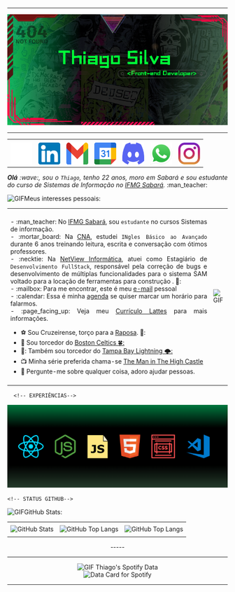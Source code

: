  -----
<!-- BANNER -->
<div align="center" >
  <img  alt="header" src="https://github.com/Thiag-0/Thiag-0/blob/main/image.png"/>
  </div>

  <!-- BANNER -->
  
    
<!-- REDES SOCIAIS -->
 -----
  <div align="center">
  <table>
  <tr>
   <td align="center" colspan="11"></td>
  </tr> 
  <tr>
       
<!-- GITHUB-->
  <td><a href="https://github.com/Thiag-0" target="_blank"><img src="https://github.com/Thiag-0/Thiag-0/blob/main/img/github2.png" width="50px" height="50px"/></a>  
  </td>
<!--Linkedin-->
  <td><a href="https://www.linkedin.com/in/thiago-silva-781122291/"><img src="https://github.com/Thiag-0/Thiag-0/blob/main/img/linkedin2.png" width="50px" height="50px"/></a>
  </td>
<!-- GMAIL -->
  <td><a href="https://mail.google.com/mail/?view=cm&fs=1&to=thiagoaugustodasilvalima@gmail.com " target="_blank"><img src="https://github.com/Thiag-0/Thiag-0/blob/main/img/gmail3.png" width="50px" height="50px"/></a>
  </td>
  <!-- AGENDA -->
  <td><a href="https://calendar.google.com/calendar/u/0?cid=dGhpYWdvYXVndXN0b2Rhc2lsdmFsaW1hQGdtYWlsLmNvbQ" target="_blank"><img src="https://github.com/Thiag-0/Thiag-0/blob/main/img/calendar2.png" width="50px" height="50px"/></a>
  </td>
  <!-- DISCORD -->
  <td><a href="https://discord.com/users/th3_clown_" target="_blank"><img src="https://github.com/Thiag-0/Thiag-0/blob/main/img/discord2.png" width="50px" height="50px"/></a>
  </td>
  <!--WHATSAPP-->
  <td><a href="https://wa.me/5531997418074?text=Olá,%20gostaria%20de%20mais%20informações!" target="_blank"><img src="https://github.com/Thiag-0/Thiag-0/blob/main/img/wpp2.png" width="50px" height="50px"/></a>
  </td>
   <!--INSTAGRAM-->
  <td><a href="https://www.instagram.com/thiago_asl/" target="_blank"><img src="https://github.com/Thiag-0/Thiag-0/blob/main/img/insta2.png" width="50px" height="50px"/></a>
  </td>
  </tr> 
  </table>

  
<!-- REDES SOCIAIS -->


<!-- APRESENTAÇÃO -->
  
  </div>
  <div align="justify">
  <i><b>Olá</b> :wave:, sou o <code>Thiago</code>, tenho 22 anos, moro em Sabará e sou estudante do curso de Sistemas de Informação no <a href="https://www.ifmg.edu.br/sabara" target="_blank">IFMG Sabará</a>.</i> :man_teacher:<br />
  </div>
  
<!-- APRESENTAÇÃO -->

  

 
      
  <div>
  
  <img height="20" alt="GIF" src="https://github.com/joaopauloaramuni/joaopauloaramuni/blob/main/img/soulgem.gif?raw=true"/>Meus interesses pessoais:
  <table>
  <tr>
   <td align="center" colspan="2"></td>
  </tr> 
  <tr>
  <td>
  <div align="justify">
  <p> 
  - :man_teacher: No <a href="https://www.ifmg.edu.br/sabara" target="_blank">IFMG Sabará</a>, sou <code>estudante</code> no cursos Sistemas de informação.<br />
  - :mortar_board: Na <a href="https://www.cna.com.br/" target="_blank">CNA</a>, estudei <code>INgles Básico ao Avançado</code> durante 6 anos treinando leitura, escrita e conversação com ótimos professores.<br />
   - :necktie: Na <a href="https://www.netviewinformatica.com.br/" target="_blank">NetView Informática</a>, atuei como Estagiário de <code>Desenvolvimento FullStack</code>, responsável pela correção  de bugs e desenvolvimento de múltiplas funcionalidades para o sistema SAM voltado para a locação de ferramentas para construção . 👷:<br />
  - :mailbox: Para me encontrar, este é meu <a href="https://mail.google.com/mail/?view=cm&fs=1&to=thiagoaugustodasilvalima@gmail.com ">e-mail</a> pessoal </a><br />
  - :calendar: Essa é minha <a href="https://calendar.google.com/calendar/u/0?cid=dGhpYWdvYXVndXN0b2Rhc2lsdmFsaW1hQGdtYWlsLmNvbQ">agenda</a> se quiser marcar um horário para falarmos.<br />
 <!--> - :page_facing_up: Veja meu <a href="http://lattes.cnpq.br/1208427665892059" target="_blank">Currículo Lattes</a> para mais informações.

  - :soccer: Sou Cruzeirense, torço para a <a href="https://www.cruzeiro.com.br/" target="_blank">Raposa</a>. 🦊:<br />
  - :basketball: Sou torcedor do <a href="https://www.instagram.com/celtics/" target="_blank">Boston Celtics 🍀:</a><br />
  - 🏒: Também sou torcedor do <a href="https://www.nhl.com/lightning/" target="_blank">Tampa Bay Lightning 🌩️:</a><br />   
  - :tv: Minha série preferida chama-se <a href="https://www.imdb.com/title/tt1740299/?ref_=nv_sr_srsg_0_tt_8_nm_0_in_0_q_man%2520in%2520the" target="_blank">The Man in The High Castle</a><br />
  - :speech_balloon: Pergunte-me sobre qualquer coisa, adoro ajudar pessoas.<br />

  </p>
  </div>
  </td>
  <td>
  <div>
  <img alt="GIF" src="https://github.com/Thiag-0/Thiag-0/blob/main/img/hacker-gif-3.gif" width="340px" height="650px"/>
  </div>
  </td>
  </tr>
  <tr>
   <td align="center" colspan="2"></td>
  </tr> 
  </table>
  
  </div>
  

      <!-- EXPERIÊNCIAS-->

  <div align="center" >
  <img  alt="header" src="https://github.com/Thiag-0/Thiag-0/blob/main/img/Captura%20de%20tela%202024-11-12%20002832.png"/>
  </div>


    <!-- STATUS GITHUB-->
  <div>
  
  <img height="20" alt="GIF" src="https://github.com/joaopauloaramuni/joaopauloaramuni/blob/main/img/graphic.gif?raw=true"/>GitHub Stats:
  
  <div align="center">
  <table>
  <tr>
   <td align="center" colspan="3"></td>
  </tr> 
  <tr>
  <td>
  <img alt="GitHub Stats" src="https://github-readme-stats.vercel.app/api?username=Thiag-0&show=reviews,discussions_started,discussions_answered,prs_merged,prs_merged_percentage&rank_icon=percentile&theme=dark&locale=pt-br&card_width=480"/>
  </td>
  <td>
  <img alt="GitHub Top Langs" src="https://github-readme-stats.vercel.app/api/top-langs/?username=Thiag-0&theme=dark&locale=pt-br&langs_count=7"/>
  </td>
  <td>
  <img alt="GitHub Top Langs" src="https://github-readme-stats.vercel.app/api/top-langs/?username=jThiag-0&layout=pie&theme=dark&locale=pt-br"/>
  </td>
  </tr>
  <tr>
   <td align="center" colspan="3"></td>
  </tr> 
  </table>
      <!-- STATUS GITHUB-->
  -----





  
  
  
  -----
  <!-- SPOTFY-->
  <div>
   
  <div>
  
  <summary><img height="20" alt="GIF" src="https://github.com/joaopauloaramuni/joaopauloaramuni/blob/main/img/spotify.gif?raw=true"/> Thiago's Spotify Data</summary>
  <img src="https://data-card-for-spotify.herokuapp.com/api/card?user_id=w7mbw0jdp5aq40ss27mfmkhii" alt="Data Card for Spotify">
  
  </div>
   <!-- SPOTFY-->
  
  -----
  
  
  
  
